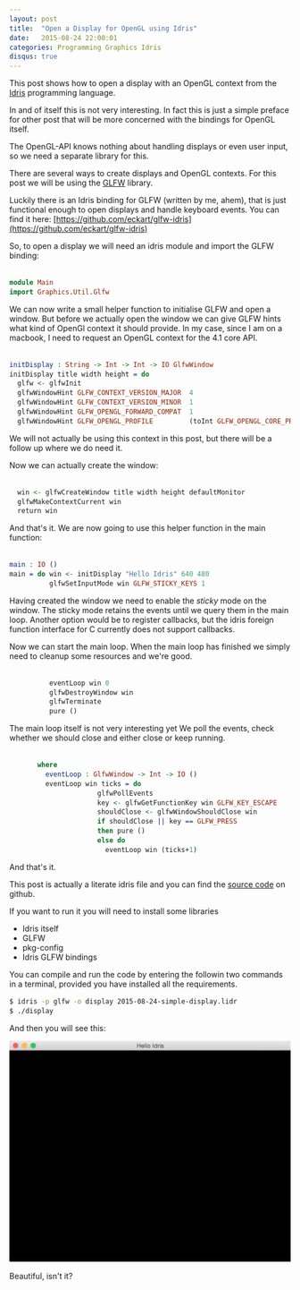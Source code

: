 ```yaml
---
layout: post
title:  "Open a Display for OpenGL using Idris"
date:   2015-08-24 22:00:01
categories: Programming Graphics Idris
disqus: true
---
```


This post shows how to open a display with an OpenGL context from
the [Idris](http://www.idris-lang.org) programming language.

In and of itself this is not very interesting.
In fact this is just a simple preface for other post that will be
more concerned with the bindings for OpenGL itself.

The OpenGL-API knows nothing about handling displays or even user input, so we need a separate library for this.

There are several ways to create displays and OpenGL contexts.
For this post we will be using the [GLFW](http://www.glfw.org) library.


Luckily there is an Idris binding for GLFW (written by me, ahem), that is just functional
enough to open displays and handle keyboard events. You can find it here: [https://github.com/eckart/glfw-idris](https://github.com/eckart/glfw-idris)

So, to open a display we will need an idris module and import the GLFW binding:

```idris

module Main
import Graphics.Util.Glfw

```

We can now write a small helper function to initialise GLFW and open a window.
But before we actually open the window we can give GLFW hints what kind of OpenGl context it should provide.
In my case, since I am on a macbook, I need to request an OpenGL context
for the 4.1 core API.

```idris

initDisplay : String -> Int -> Int -> IO GlfwWindow
initDisplay title width height = do
  glfw <- glfwInit
  glfwWindowHint GLFW_CONTEXT_VERSION_MAJOR  4
  glfwWindowHint GLFW_CONTEXT_VERSION_MINOR  1
  glfwWindowHint GLFW_OPENGL_FORWARD_COMPAT  1
  glfwWindowHint GLFW_OPENGL_PROFILE         (toInt GLFW_OPENGL_CORE_PROFILE)

```
We will not actually be using this context in this post, but there will be a follow up where we do need it.

Now we can actually create the window:

```idris

  win <- glfwCreateWindow title width height defaultMonitor
  glfwMakeContextCurrent win
  return win

```

And that's it. We are now going to use this helper function in the main function:

```idris

main : IO ()
main = do win <- initDisplay "Hello Idris" 640 480
          glfwSetInputMode win GLFW_STICKY_KEYS 1

```
Having created the window we need to enable the _sticky_ mode on the window.
The sticky mode retains the events until we query them in the main loop.
Another option would be to register callbacks, but the idris foreign function
interface for C currently does not support callbacks.

Now we can start the main loop. When the main loop has finished we simply
need to cleanup some resources and we're good.

```idris

          eventLoop win 0
          glfwDestroyWindow win
          glfwTerminate
          pure ()

```

The main loop itself is not very interesting yet
We poll the events, check whether we should close and either close or keep running.

```idris

       where
         eventLoop : GlfwWindow -> Int -> IO ()
         eventLoop win ticks = do
                      glfwPollEvents
                      key <- glfwGetFunctionKey win GLFW_KEY_ESCAPE
                      shouldClose <- glfwWindowShouldClose win
                      if shouldClose || key == GLFW_PRESS
                      then pure ()
                      else do
                        eventLoop win (ticks+1)

```
And that's it.

This post is actually a literate idris file and you can find the [source code](https://github.com/eckart/eckart.github.io/blob/master/_lidr/opengl/2015-08-24-simple-display.lidr)
on github.

If you want to run it you will need to install some libraries

* Idris itself 
* GLFW 
* pkg-config
* Idris GLFW bindings



You can compile and run the code by entering the followin two commands in a terminal,
provided you have installed all the requirements.

```bash
$ idris -p glfw -o display 2015-08-24-simple-display.lidr
$ ./display
```

And then you will see this:

![Simple Display](/assets/images/simple-display.png)

Beautiful, isn't it?
